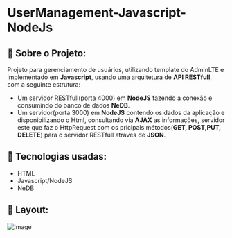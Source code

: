 # UserManagement-Javascript-NodeJs
## :memo: Sobre o Projeto:  
Projeto para gerenciamento de usuários, utilizando template do AdminLTE e implementado em **Javascript**, usando uma arquitetura
de **API RESTfull**, com a seguinte estrutura: 
* Um servidor RESTfull(porta 4000) em **NodeJS** fazendo a conexão e consumindo do banco de dados **NeDB**.  
* Um servidor(porta 3000) em **NodeJS** contendo os dados da aplicação e disponibilizando o Html, consultando via **AJAX** as informações,
servidor este que faz o HttpRequest com os pricipais métodos(**GET, POST,PUT, DELETE**) para o servidor RESTfull atráves de **JSON**.
## :stars: Tecnologias usadas:
* HTML
* Javascript/NodeJS
* NeDB
## :space_invader: Layout:
![image](https://user-images.githubusercontent.com/36715075/79509570-25ca4100-8012-11ea-84d2-cd9a82aef64d.png)

